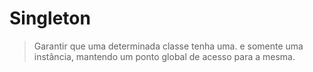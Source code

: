 # Singleton

> Garantir que uma determinada classe tenha uma. e somente uma instância, mantendo um ponto global de acesso para a mesma.